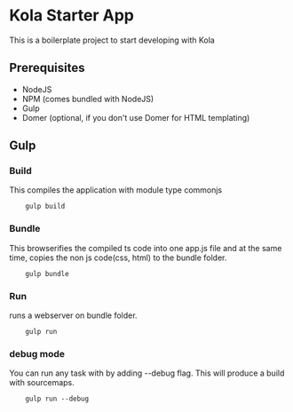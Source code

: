 # Kola Starter App
This is a boilerplate project to start developing with Kola

## Prerequisites
* NodeJS
* NPM (comes bundled with NodeJS)
* Gulp
* Domer (optional, if you don't use Domer for HTML templating)

## Gulp
### Build
This compiles the application with module type commonjs
```shell
    gulp build
```

### Bundle
This browserifies the compiled ts code into one app.js file and at the same time, copies the non js code(css, html) to the
bundle folder.
```shell
    gulp bundle
```

### Run
runs a webserver on bundle folder.
```shell
    gulp run
```

### debug mode
You can run any task with by adding --debug flag. This will produce a build with sourcemaps.
```shell
    gulp run --debug
```